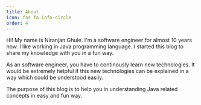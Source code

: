 ```yaml
---
title: About
icon: fas fa-info-circle
order: 4
---
```

Hi! My name is Niranjan Ghule. I'm a software engineer for almost 10 years now. I like working in Java programming language.
I started this blog to share my knowledge with you in a fun way. 

As an software engineer, you have to continously learn new technologies.
It would be extremely helpful if this new technologies can be explained in a way which could be understood easily.


The purpose of this blog is to help you in understanding Java related concepts in easy and fun way.

